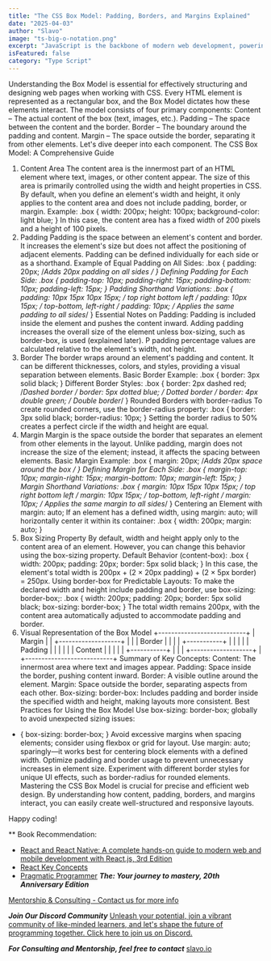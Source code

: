```yaml
---
title: "The CSS Box Model: Padding, Borders, and Margins Explained"
date: "2025-04-03"
author: "Slavo"
image: "ts-big-o-notation.png"
excerpt: "JavaScript is the backbone of modern web development, powering everything from dynamic websites to complex web applications."
isFeatured: false
category: "Type Script"
---
```


Understanding the Box Model is essential for effectively structuring and designing web pages when working with CSS. Every HTML element is represented as a rectangular box, and the Box Model dictates how these elements interact. The model consists of four primary components:
Content – The actual content of the box (text, images, etc.).
Padding – The space between the content and the border.
Border – The boundary around the padding and content.
Margin – The space outside the border, separating it from other elements.
Let's dive deeper into each component.
The CSS Box Model: A Comprehensive Guide

1. Content Area
The content area is the innermost part of an HTML element where text, images, or other content appear. The size of this area is primarily controlled using the width and height properties in CSS.
By default, when you define an element's width and height, it only applies to the content area and does not include padding, border, or margin.
Example:
.box {
  width: 200px;
  height: 100px;
  background-color: light blue;
}
In this case, the content area has a fixed width of 200 pixels and a height of 100 pixels.
2. Padding
Padding is the space between an element's content and border. It increases the element's size but does not affect the positioning of adjacent elements. Padding can be defined individually for each side or as a shorthand.
Example of Equal Padding on All Sides:
.box {
  padding: 20px; /*Adds 20px padding on all sides */
}
Defining Padding for Each Side:
.box {
  padding-top: 10px;
  padding-right: 15px;
  padding-bottom: 10px;
  padding-left: 15px;
}
Padding Shorthand Variations:
.box {
  padding: 10px 15px 10px 15px; /* top right bottom left */
  padding: 10px 15px; /* top-bottom, left-right */
  padding: 10px; /* Applies the same padding to all sides*/
}
Essential Notes on Padding:
Padding is included inside the element and pushes the content inward.
Adding padding increases the overall size of the element unless box-sizing, such as border-box, is used (explained later).
P padding percentage values are calculated relative to the element's width, not height.
3. Border
The border wraps around an element's padding and content. It can be different thicknesses, colors, and styles, providing a visual separation between elements.
Basic Border Example:
.box {
  border: 3px solid black;
}
Different Border Styles:
.box {
  border: 2px dashed red;  /*Dashed border */
  border: 5px dotted blue; /* Dotted border */
  border: 4px double green; /* Double border*/
}
Rounded Borders with border-radius
To create rounded corners, use the border-radius property:
.box {
  border: 3px solid black;
  border-radius: 10px;
}
Setting the border radius to 50% creates a perfect circle if the width and height are equal.
4. Margin
Margin is the space outside the border that separates an element from other elements in the layout. Unlike padding, margin does not increase the size of the element; instead, it affects the spacing between elements.
Basic Margin Example:
.box {
  margin: 20px; /*Adds 20px space around the box */
}
Defining Margin for Each Side:
.box {
  margin-top: 10px;
  margin-right: 15px;
  margin-bottom: 10px;
  margin-left: 15px;
}
Margin Shorthand Variations:
.box {
  margin: 10px 15px 10px 15px; /* top right bottom left */
  margin: 10px 15px; /* top-bottom, left-right */
  margin: 10px; /* Applies the same margin to all sides*/
}
Centering an Element with margin: auto;
If an element has a defined width, using margin: auto; will horizontally center it within its container:
.box {
  width: 200px;
  margin: auto;
}
5. Box Sizing Property
By default, width and height apply only to the content area of an element. However, you can change this behavior using the box-sizing property.
Default Behavior (content-box):
.box {
  width: 200px;
  padding: 20px;
  border: 5px solid black;
}
In this case, the element's total width is 200px + (2 × 20px padding) + (2 × 5px border) = 250px.
Using border-box for Predictable Layouts:
To make the declared width and height include padding and border, use box-sizing: border-box;:
.box {
  width: 200px;
  padding: 20px;
  border: 5px solid black;
  box-sizing: border-box;
}
The total width remains 200px, with the content area automatically adjusted to accommodate padding and border.
6. Visual Representation of the Box Model
+---------------------------+
|        Margin            |
|  +-------------------+  |
|  |      Border       |  |
|  |  +-----------+  |  |
|  |  | Padding   |  |  |
|  |  | Content   |  |  |
|  |  +-----------+  |  |
|  +-------------------+  |
+---------------------------+
Summary of Key Concepts:
Content: The innermost area where text and images appear.
Padding: Space inside the border, pushing content inward.
Border: A visible outline around the element.
Margin: Space outside the border, separating aspects from each other.
Box-sizing: border-box: Includes padding and border inside the specified width and height, making layouts more consistent.
Best Practices for Using the Box Model
Use box-sizing: border-box; globally to avoid unexpected sizing issues:

* {
  box-sizing: border-box;
}
Avoid excessive margins when spacing elements; consider using flexbox or grid for layout.
Use margin: auto; sparingly—it works best for centering block elements with a defined width.
Optimize padding and border usage to prevent unnecessary increases in element size.
Experiment with different border styles for unique UI effects, such as border-radius for rounded elements.
Mastering the CSS Box Model is crucial for precise and efficient web design. By understanding how content, padding, borders, and margins interact, you can easily create well-structured and responsive layouts.

Happy coding!

\*\* Book Recommendation:

* [React and React Native: A complete hands-on guide to modern web and mobile development with React.js, 3rd Edition](https://amzn.to/3CStF7m)
* [React Key Concepts](https://amzn.to/43XOCJM)
* [Pragmatic Programmer](https://amzn.to/3W1P4oL) ***The: Your journey to mastery, 20th Anniversary Edition***

[Mentorship & Consulting - Contact us for more info](/contact)

***Join Our Discord Community*** [Unleash your potential, join a vibrant community of like-minded learners, and let's shape the future of programming together. Click here to join us on Discord.](https://discord.gg/A75tvDvZ)

***For Consulting and Mentorship, feel free to contact*** [slavo.io](/contact)
